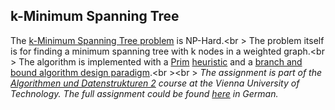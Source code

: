 ## k-Minimum Spanning Tree
The [k-Minimum Spanning Tree problem](https://en.wikipedia.org/wiki/K-minimum_spanning_tree) is NP-Hard.<br \>
The problem itself is for finding a minimum spanning tree with k nodes in a weighted graph.<br \>
The algorithm is implemented with a [Prim](https://en.wikipedia.org/wiki/Prim's_algorithm) [heuristic](https://en.wikipedia.org/wiki/Heuristic_(computer_science)) and a [branch and bound algorithm design paradigm](https://en.wikipedia.org/wiki/Branch_and_bound).<br \><br \>
_The assignment is part of the [Algorithmen und Datenstrukturen 2](https://tiss.tuwien.ac.at/course/courseDetails.xhtml?windowId=9e6&courseNr=186815&semester=2016S) course at the Vienna University of Technology.
The full assignment could be found [here](https://github.com/Batev/Vienna-University-of-Technology/blob/master/Algorithms%20and%20Data%20Structures/k-Minimum%20Spanning%20Tree/pa2_angabe.pdf) in German._
